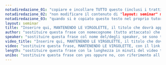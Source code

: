 ```yaml
---
notadiredazione_01: "copiare e incollare TUTTO questo (inclusi i trattini) nel proprio tutorial markdown"
notadiredazione_02: "non modificare il contenuto di "layout: seminar" ma solo i successivi secondo quanto indicato"
notadiredazione_03: "quando si è copiato questo testo nel proprio tutorial markdown, le 3 righe con note di redazione possono essere cancellate"
layout: seminar
title: "Inserire qui, MANTENENDO LE VIRGOLETTE, il titolo che dovrà apparire come titolo del tutorial markdown"
author: "sostituire questa frase con nomecognome (tutto attaccato) che serve come identificativo per la pagina personale del redattore tutorial"
speaker: "sostituire questa frase col nome del/degli speaker, se sono tanti il nome metterlo puntato e separarli con virgola"
video_title: "Inserire qui, MANTENENDO LE VIRGOLETTE, il titolo che dovrà apparire come titolo del video"
video: "sostituire questa frase, MANTENENDO LE VIRGOLETTE, con il link al video in teams"
length: "sostituire questa frase con la lunghezza in minuti del video tagliato"
unibo: "sostituire questa frase con yes oppure no, con riferimento all'appartenenza ad unibo da parte del Redattore"
---
```

